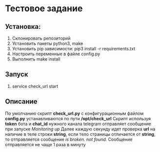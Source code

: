 # Тестовое задание
## Установка:
1. Склонировать репозиторий
1. Установить пакеты python3, make
1. Установить pip зависимости: pip3 install -r requirements.txt
1. Настроить переменные в файле config.py
1. Выполнить make install

## Запуск
1. service check_url start

## Описание
По умолчанию скрипт **check_url.py** с конфигурационным файлом **config.py** устанавливаются по пути **/opt/check_url**
Скрипт используя **token** бота и **chat_id** нужного канала telegram отправляет сообщение при запуске *Monitoring up*
Далее каждую секунду идет проверка **url** на наличие в теле строки **string**, если тело страницы отличается от **string**, то отправляется сообщение *<url> is broken. <string> not found.*
Сообщение отправляется не чаще 1 раза в минуту
